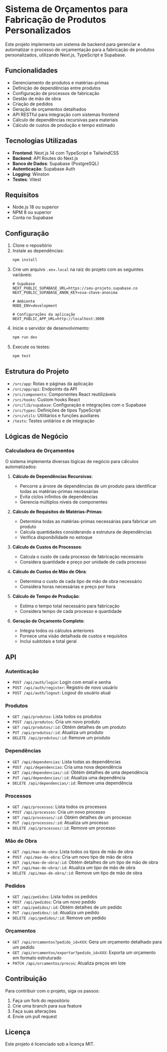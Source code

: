 # Sistema de Orçamentos para Fabricação de Produtos Personalizados

Este projeto implementa um sistema de backend para gerenciar e automatizar o processo de orçamentação para a fabricação de produtos personalizados, utilizando Next.js, TypeScript e Supabase.

## Funcionalidades

- Gerenciamento de produtos e matérias-primas
- Definição de dependências entre produtos
- Configuração de processos de fabricação
- Gestão de mão de obra
- Criação de pedidos
- Geração de orçamentos detalhados
- API RESTful para integração com sistemas frontend
- Cálculo de dependências recursivas para materiais
- Cálculo de custos de produção e tempo estimado

## Tecnologias Utilizadas

- **Frontend**: Next.js 14 com TypeScript e TailwindCSS
- **Backend**: API Routes do Next.js
- **Banco de Dados**: Supabase (PostgreSQL)
- **Autenticação**: Supabase Auth
- **Logging**: Winston
- **Testes**: Vitest

## Requisitos

- Node.js 18 ou superior
- NPM 8 ou superior
- Conta no Supabase

## Configuração

1. Clone o repositório
2. Instale as dependências:
   ```bash
   npm install
   ```
3. Crie um arquivo `.env.local` na raiz do projeto com as seguintes variáveis:
   ```
   # Supabase
   NEXT_PUBLIC_SUPABASE_URL=https://seu-projeto.supabase.co
   NEXT_PUBLIC_SUPABASE_ANON_KEY=sua-chave-anonima

   # Ambiente
   NODE_ENV=development

   # Configurações da aplicação
   NEXT_PUBLIC_APP_URL=http://localhost:3000
   ```
4. Inicie o servidor de desenvolvimento:
   ```bash
   npm run dev
   ```
5. Execute os testes:
   ```bash
   npm test
   ```

## Estrutura do Projeto

- `/src/app`: Rotas e páginas da aplicação
- `/src/app/api`: Endpoints da API
- `/src/components`: Componentes React reutilizáveis
- `/src/hooks`: Custom hooks React
- `/src/lib/supabase`: Configuração e integrações com o Supabase
- `/src/types`: Definições de tipos TypeScript
- `/src/utils`: Utilitários e funções auxiliares
- `/tests`: Testes unitários e de integração

## Lógicas de Negócio

### Calculadora de Orçamentos

O sistema implementa diversas lógicas de negócio para cálculos automatizados:

1. **Cálculo de Dependências Recursivas**: 
   - Percorre a árvore de dependências de um produto para identificar todas as matérias-primas necessárias
   - Evita ciclos infinitos de dependências
   - Gerencia múltiplos níveis de componentes

2. **Cálculo de Requisitos de Matérias-Primas**:
   - Determina todas as matérias-primas necessárias para fabricar um produto
   - Calcula quantidades considerando a estrutura de dependências
   - Verifica disponibilidade no estoque

3. **Cálculo de Custos de Processos**:
   - Calcula o custo de cada processo de fabricação necessário
   - Considera quantidade e preço por unidade de cada processo

4. **Cálculo de Custos de Mão de Obra**:
   - Determina o custo de cada tipo de mão de obra necessário
   - Considera horas necessárias e preço por hora

5. **Cálculo de Tempo de Produção**:
   - Estima o tempo total necessário para fabricação
   - Considera tempo de cada processo e quantidade

6. **Geração de Orçamento Completo**:
   - Integra todos os cálculos anteriores
   - Fornece uma visão detalhada de custos e requisitos
   - Inclui subtotais e total geral

## API

### Autenticação

- `POST /api/auth/login`: Login com email e senha
- `POST /api/auth/register`: Registro de novo usuário
- `POST /api/auth/logout`: Logout do usuário atual

### Produtos

- `GET /api/produtos`: Lista todos os produtos
- `POST /api/produtos`: Cria um novo produto
- `GET /api/produtos/:id`: Obtém detalhes de um produto
- `PUT /api/produtos/:id`: Atualiza um produto
- `DELETE /api/produtos/:id`: Remove um produto

### Dependências

- `GET /api/dependencias`: Lista todas as dependências
- `POST /api/dependencias`: Cria uma nova dependência
- `GET /api/dependencias/:id`: Obtém detalhes de uma dependência
- `PUT /api/dependencias/:id`: Atualiza uma dependência
- `DELETE /api/dependencias/:id`: Remove uma dependência

### Processos

- `GET /api/processos`: Lista todos os processos
- `POST /api/processos`: Cria um novo processo
- `GET /api/processos/:id`: Obtém detalhes de um processo
- `PUT /api/processos/:id`: Atualiza um processo
- `DELETE /api/processos/:id`: Remove um processo

### Mão de Obra

- `GET /api/mao-de-obra`: Lista todos os tipos de mão de obra
- `POST /api/mao-de-obra`: Cria um novo tipo de mão de obra
- `GET /api/mao-de-obra/:id`: Obtém detalhes de um tipo de mão de obra
- `PUT /api/mao-de-obra/:id`: Atualiza um tipo de mão de obra
- `DELETE /api/mao-de-obra/:id`: Remove um tipo de mão de obra

### Pedidos

- `GET /api/pedidos`: Lista todos os pedidos
- `POST /api/pedidos`: Cria um novo pedido
- `GET /api/pedidos/:id`: Obtém detalhes de um pedido
- `PUT /api/pedidos/:id`: Atualiza um pedido
- `DELETE /api/pedidos/:id`: Remove um pedido

### Orçamentos

- `GET /api/orcamentos?pedido_id=XXX`: Gera um orçamento detalhado para um pedido
- `GET /api/orcamentos/exportar?pedido_id=XXX`: Exporta um orçamento em formato estruturado
- `PATCH /api/orcamentos/precos`: Atualiza preços em lote

## Contribuição

Para contribuir com o projeto, siga os passos:

1. Faça um fork do repositório
2. Crie uma branch para sua feature
3. Faça suas alterações
4. Envie um pull request

## Licença

Este projeto é licenciado sob a licença MIT.
